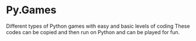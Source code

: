 # Py.Games
Different types of Python games with easy and basic levels of coding 
These codes can be copied and then run on Python and can be played for fun.

